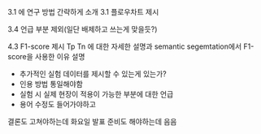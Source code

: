 
3.1 에 연구 방법 간략하게 소개
3.1 플로우차트 제시

3.4 언급 부분 제외(일단 배제하고 쓰는게 맞을듯?)

4.3 F1-score 제시
Tp Tn 에 대한 자세한 설명과 semantic segemtation에서 F1-score을 사용한 이유 설명

- 추가적인 실험 데이터를 제시할 수 있는게 있는가?
- 인용 방법 통일해야함
- 실험 시 실제 현장이 적용이 가능한 부분에 대한 언급
- 용어 수정도 들어가야하고



결론도 고쳐야하는데
화요일 발표 준비도 해야하는데 음음 
